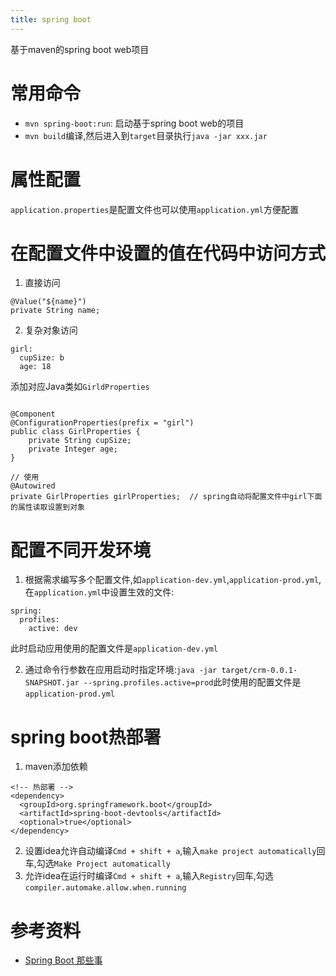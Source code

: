 ```yaml
---
title: spring boot
---
```


基于maven的spring boot web项目

# 常用命令

- `mvn spring-boot:run`: 启动基于spring boot web的项目
- `mvn build`编译,然后进入到`target`目录执行`java -jar xxx.jar`

# 属性配置

`application.properties`是配置文件也可以使用`application.yml`方便配置


# 在配置文件中设置的值在代码中访问方式

1. 直接访问

  ```
  @Value("${name}")
  private String name;
  ```

2. 复杂对象访问

  ```
  girl:
    cupSize: b
    age: 18
  ```

  添加对应Java类如`GirldProperties`

  ```

  @Component
  @ConfigurationProperties(prefix = "girl")
  public class GirlProperties {
      private String cupSize;
      private Integer age;
  }

  // 使用
  @Autowired
  private GirlProperties girlProperties;  // spring自动将配置文件中girl下面的属性读取设置到对象
  ```

# 配置不同开发环境

1. 根据需求编写多个配置文件,如`application-dev.yml`,`application-prod.yml`,在`application.yml`中设置生效的文件:
  ```
  spring:
    profiles:
      active: dev
  ```
  此时启动应用使用的配置文件是`application-dev.yml`

2. 通过命令行参数在应用启动时指定环境:`java -jar target/crm-0.0.1-SNAPSHOT.jar --spring.profiles.active=prod`此时使用的配置文件是`application-prod.yml`


# spring boot热部署

1. maven添加依赖
  ```
  <!-- 热部署 -->
  <dependency>
    <groupId>org.springframework.boot</groupId>
    <artifactId>spring-boot-devtools</artifactId>
    <optional>true</optional>
  </dependency>
  ```
2. 设置idea允许自动编译`Cmd + shift + a`,输入`make project automatically`回车,勾选`Make Project automatically`
3. 允许idea在运行时编译`Cmd + shift + a`,输入`Registry`回车,勾选`compiler.automake.allow.when.running`

# 参考资料

- [Spring Boot 那些事][1]





[1]: https://www.bysocket.com/?page_id=1639
